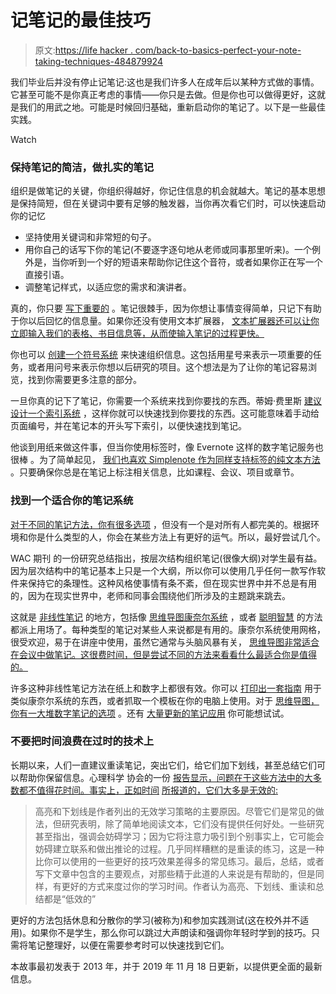# 记笔记的最佳技巧

> 原文:[https://life hacker . com/back-to-basics-perfect-your-note-taking-techniques-484879924](https://lifehacker.com/back-to-basics-perfect-your-note-taking-techniques-484879924)

我们毕业后并没有停止记笔记:这也是我们许多人在成年后以某种方式做的事情。它甚至可能不是你真正考虑的事情——你只是去做。但是你也可以做得更好，这就是我们的用武之地。可能是时候回归基础，重新启动你的笔记了。以下是一些最佳实践。

Watch

### **保持笔记的简洁，做扎实的笔记**

组织是做笔记的关键，你组织得越好，你记住信息的机会就越大。笔记的基本思想是保持简短，但在关键词中要有足够的触发器，当你再次看它们时，可以快速启动你的记忆

*   坚持使用关键词和非常短的句子。
*   用你自己的话写下你的笔记(不要逐字逐句地从老师或同事那里听来)。一个例外是，当你听到一个好的短语来帮助你记住这个音符，或者如果你正在写一个直接引语。
*   调整笔记样式，以适应您的需求和演讲者。

真的，你只要 [写下重要的](http://lifehacker.com/what-to-write-down-during-a-class-lecture-5879941) 。笔记很棘手，因为你想让事情变得简单，只记下有助于你以后回忆的信息量。如果你还没有使用文本扩展器， [文本扩展器还可以让你立即输入我们的表格、书目信息等，从而使输入笔记的过程更快。](http://lifehacker.com/how-to-use-text-expansion-to-save-yourself-hours-of-typ-5611210)

你也可以 [创建一个符号系统](http://lifehacker.com/geek-to-live-take-great-notes-167307) 来快速组织信息。这包括用星号来表示一项重要的任务，或者用问号来表示你想以后研究的项目。这个想法是为了让你的笔记容易浏览，找到你需要更多注意的部分。

一旦你真的记下了笔记，你需要一个系统来找到你要找的东西。蒂姆·费里斯 [建议设计一个索引系统](http://www.fourhourworkweek.com/blog/2007/12/05/how-to-take-notes-like-an-alpha-geek-plus-my-2600-date-challenge/) ，这样你就可以快速找到你要找的东西。这可能意味着手动给页面编号，并在笔记本的开头写下索引，以便快速找到笔记。

他谈到用纸来做这件事，但当你使用标签时，像 Evernote 这样的数字笔记服务也很棒 。为了简单起见， [我们也喜欢 Simplenote 作为同样支持标签的纯文本方法](https://lifehacker.com/the-holy-grail-of-ubiquitous-plain-text-capture-5584924) 。只要确保你总是在笔记上标注相关信息，比如课程、会议、项目或章节。

### **找到一个适合你的笔记系统**

[对于不同的笔记方法，你有很多选项](https://lifehacker.com/five-classic-ways-to-boost-your-note-taking-5335881) ，但没有一个是对所有人都完美的。根据环境和你是什么类型的人，你会在某些方法上有更好的运气。所以，最好尝试几个。

WAC 期刊 的一份研究总结指出，按层次结构组织笔记(很像大纲)对学生最有益。因为层次结构中的笔记基本上只是一个大纲，所以你可以使用几乎任何一款写作软件来保持它的条理性。这种风格使事情有条不紊，但在现实世界中并不总是有用的，因为在现实世界中，老师和同事会围绕他们所涉及的主题跳来跳去。

这就是 [非线性笔记](https://www.dummies.com/education/college/how-to-study-with-linear-and-non-linear-notes/) 的地方，包括像 [思维导图](https://www.mindmapping.com/)[康奈尔系统](http://lsc.cornell.edu/notes.html) ，或者 [聪明智慧](http://www.drewhajduk.co.uk/index.php/smart-wisdom-note-taking-made-easy/) 的方法都派上用场了。每种类型的笔记对某些人来说都是有用的。康奈尔系统使用网格，很受欢迎，易于在讲座中使用，虽然它通常与头脑风暴有关， [思维导图非常适合在会议中做笔记。这很费时间，但是尝试不同的方法来看看什么最适合你是值得的。](http://lifehacker.com/a-beginners-guide-to-mind-mapping-meetings-288763)

许多这种非线性笔记方法在纸上和数字上都很有效。你可以 [打印出一套指南](https://lifehacker.com/generated-paper-features-over-40-printable-paper-and-no-477561870) 用于类似康奈尔系统的东西，或者抓取一个模板在你的电脑上使用。对于 [思维导图，你有一大堆数字笔记的选项](http://lifehacker.com/five-best-mind-mapping-tools-476534555) 。还有 [大量更新的笔记应用](https://lifehacker.com/the-best-note-taking-apps-1837842880) 你可能想试试。

### 不要把时间浪费在过时的技术上

长期以来，人们一直建议重读笔记，突出它们，给它们加下划线，甚至总结它们可以帮助你保留信息。心理科学 协会的一份 [报告显示，问题在于这些方法中的大多数都不值得花时间。事实上，正如时间](http://www.psychologicalscience.org/index.php/publications/journals/pspi/learning-techniques.html) [所报道的，它们大多是无效的:](http://ideas.time.com/2013/01/09/highlighting-is-a-waste-of-time-the-best-and-worst-learning-techniques/)

> 高亮和下划线是作者列出的无效学习策略的主要原因。尽管它们是常见的做法，但研究表明，除了简单地阅读文本，它们没有提供任何好处。一些研究甚至指出，强调会妨碍学习；因为它将注意力吸引到个别事实上，它可能会妨碍建立联系和做出推论的过程。几乎同样糟糕的是重读的练习，这是一种比你可以使用的一些更好的技巧效果差得多的常见练习。最后，总结，或者写下文章中包含的主要观点，对那些精于此道的人来说是有帮助的，但是同样，有更好的方式来度过你的学习时间。作者认为高亮、下划线、重读和总结都是“低效的”

更好的方法包括休息和分散你的学习(被称为)和参加实践测试(这在校外并不适用)。如果你不是学生，那么你可以跳过大声朗读和强调你年轻时学到的技巧。只需将笔记整理好，以便在需要参考时可以快速找到它们。

本故事最初发表于 2013 年，并于 2019 年 11 月 18 日更新，以提供更全面的最新信息。